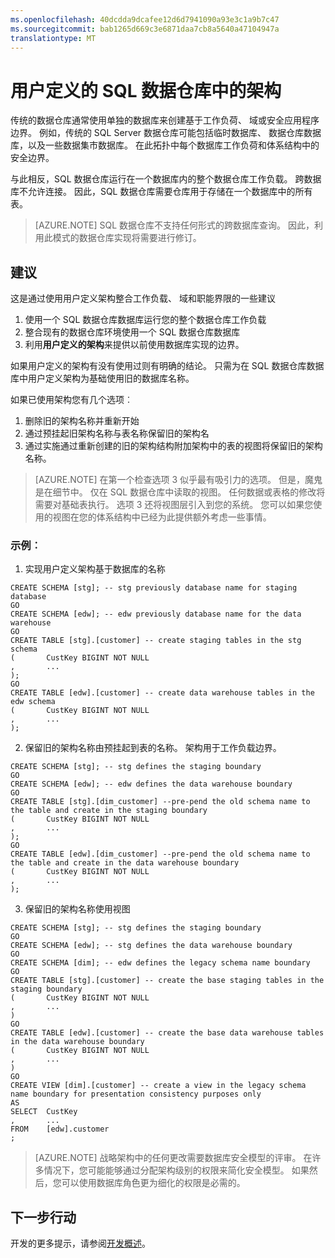 ```yaml
---
ms.openlocfilehash: 40dcdda9dcafee12d6d7941090a93e3c1a9b7c47
ms.sourcegitcommit: bab1265d669c3e6871daa7cb8a5640a47104947a
translationtype: MT
---
```

<properties
   pageTitle="SQL 数据仓库中的用户定义架构 |Microsoft Azure"
   description="在 Azure SQL 数据仓库中使用事务处理 SQL 架构，用于开发解决方案的提示。"
   services="sql-data-warehouse"
   documentationCenter="NA"
   authors="jrowlandjones"
   manager="barbkess"
   editor=""/>

<tags
   ms.service="sql-data-warehouse"
   ms.devlang="NA"
   ms.topic="article"
   ms.tgt_pltfrm="NA"
   ms.workload="data-services"
   ms.date="06/22/2015"
   ms.author="JRJ@BigBangData.co.uk;barbkess"/>

# 用户定义的 SQL 数据仓库中的架构

传统的数据仓库通常使用单独的数据库来创建基于工作负荷、 域或安全应用程序边界。 例如，传统的 SQL Server 数据仓库可能包括临时数据库、 数据仓库数据库，以及一些数据集市数据库。 在此拓扑中每个数据库工作负荷和体系结构中的安全边界。

与此相反，SQL 数据仓库运行在一个数据库内的整个数据仓库工作负载。 跨数据库不允许连接。 因此，SQL 数据仓库需要仓库用于存储在一个数据库中的所有表。

> [AZURE.NOTE] SQL 数据仓库不支持任何形式的跨数据库查询。 因此，利用此模式的数据仓库实现将需要进行修订。

## 建议 

这是通过使用用户定义架构整合工作负载、 域和职能界限的一些建议

1. 使用一个 SQL 数据仓库数据库运行您的整个数据仓库工作负载
2. 整合现有的数据仓库环境使用一个 SQL 数据仓库数据库
3. 利用**用户定义的架构**来提供以前使用数据库实现的边界。

如果用户定义的架构有没有使用过则有明确的结论。 只需为在 SQL 数据仓库数据库中用户定义架构为基础使用旧的数据库名称。

如果已使用架构您有几个选项︰

1. 删除旧的架构名称并重新开始
2. 通过预挂起旧架构名称与表名称保留旧的架构名
3. 通过实施通过重新创建的旧的架构结构附加架构中的表的视图将保留旧的架构名称。

> [AZURE.NOTE] 在第一个检查选项 3 似乎最有吸引力的选项。 但是，魔鬼是在细节中。 仅在 SQL 数据仓库中读取的视图。 任何数据或表格的修改将需要对基础表执行。 选项 3 还将视图层引入到您的系统。 您可以如果您使用的视图在您的体系结构中已经为此提供额外考虑一些事情。


### 示例︰

1. 实现用户定义架构基于数据库的名称

```
CREATE SCHEMA [stg]; -- stg previously database name for staging database
GO
CREATE SCHEMA [edw]; -- edw previously database name for the data warehouse
GO
CREATE TABLE [stg].[customer] -- create staging tables in the stg schema
(       CustKey BIGINT NOT NULL
,       ...
);
GO
CREATE TABLE [edw].[customer] -- create data warehouse tables in the edw schema
(       CustKey BIGINT NOT NULL
,       ...
);
```

2. 保留旧的架构名称由预挂起到表的名称。 架构用于工作负载边界。

```
CREATE SCHEMA [stg]; -- stg defines the staging boundary
GO
CREATE SCHEMA [edw]; -- edw defines the data warehouse boundary
GO
CREATE TABLE [stg].[dim_customer] --pre-pend the old schema name to the table and create in the staging boundary
(       CustKey BIGINT NOT NULL
,       ...
);
GO
CREATE TABLE [edw].[dim_customer] --pre-pend the old schema name to the table and create in the data warehouse boundary
(       CustKey BIGINT NOT NULL
,       ...
);
```

3. 保留旧的架构名称使用视图

```
CREATE SCHEMA [stg]; -- stg defines the staging boundary
GO
CREATE SCHEMA [edw]; -- stg defines the data warehouse boundary
GO
CREATE SCHEMA [dim]; -- edw defines the legacy schema name boundary
GO
CREATE TABLE [stg].[customer] -- create the base staging tables in the staging boundary
(       CustKey BIGINT NOT NULL
,       ...
)
GO
CREATE TABLE [edw].[customer] -- create the base data warehouse tables in the data warehouse boundary
(       CustKey BIGINT NOT NULL
,       ...
)
GO
CREATE VIEW [dim].[customer] -- create a view in the legacy schema name boundary for presentation consistency purposes only
AS
SELECT  CustKey
,       ...
FROM    [edw].customer
;
```

> [AZURE.NOTE] 战略架构中的任何更改需要数据库安全模型的评审。 在许多情况下，您可能能够通过分配架构级别的权限来简化安全模型。 如果然后，您可以使用数据库角色更为细化的权限是必需的。

## 下一步行动
开发的更多提示，请参阅[开发概述][]。

<!--Image references-->

<!--Article references-->
[开发概述]: sql-data-warehouse-overview-develop.md

<!--MSDN references-->

<!--Other Web references-->